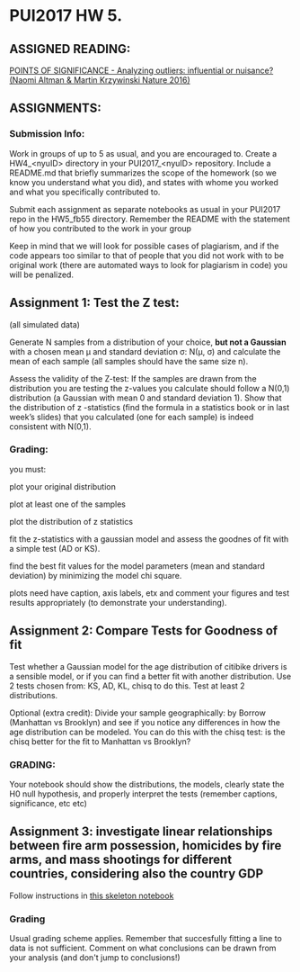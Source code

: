 # PUI2017 HW 5.

## ASSIGNED READING:

[POINTS OF SIGNIFICANCE - Analyzing outliers: influential or nuisance? (Naomi Altman & Martin Krzywinski Nature 2016)](
https://www.nature.com/nmeth/journal/v13/n4/pdf/nmeth.3812.pdf)

## ASSIGNMENTS:

### Submission Info:

Work in groups of up to 5 as usual, and you are encouraged to. 
Create a HW4\_\<nyuID\> directory in your PUI2017\_\<nyuID\> repository. 
Include a README.md that briefly summarizes the scope of the homework (so we know you understand what you did), 
and states with whome you worked and what you specifically contributed to. 


Submit each assignment as separate notebooks as usual in your PUI2017 repo in the HW5_fb55 directory. Remember the README with the statement of how you contributed to the work in your group

Keep in mind that we will look for possible cases of plagiarism, 
and if the code appears too similar to that of people that you did not work with to be original work 
(there are automated ways to look for plagiarism in code) you will be penalized.

## Assignment 1: Test the Z test: 
(all simulated data)


Generate N samples from a distribution of your choice, **but not a Gaussian** with a chosen mean μ and standard deviation σ:   N(μ, σ) and calculate the mean of each sample (all samples should have the same size n). 

Assess the validity of the Z-test: If the samples are drawn from the distribution you are testing the z-values you calculate should follow a N(0,1) distribution (a Gaussian with mean 0 and standard deviation 1). Show that the distribution of z -statistics (find the formula in a statistics book or in last week’s slides) that you calculated (one for each sample) is indeed consistent with N(0,1).


### Grading: 
you must:

plot your original distribution

plot at least one of the samples

plot the distribution of z statistics

fit the z-statistics with a gaussian model and assess the goodnes of fit with a simple test (AD or KS).

find the best fit values for the model parameters (mean and standard deviation) by minimizing the model chi square.

plots need have caption, axis labels, etx and comment your figures and test results appropriately (to demonstrate your understanding).




## Assignment 2: Compare Tests for Goodness of fit

Test whether a Gaussian model for the age distribution of citibike drivers is a sensible model, or if you can find a better fit with another distribution. Use 2 tests chosen from: KS, AD, KL, chisq to do this. Test at least 2 distributions. 


Optional (extra credit): Divide your sample geographically: by Borrow (Manhattan vs Brooklyn) and see if you notice any differences in how the age distribution can be modeled. You can do this with the chisq test: is the chisq better for the fit to Manhattan vs Brooklyn?


### GRADING: 

Your notebook should show the distributions, the models, clearly state the H0 null hypothesis, and properly interpret the tests (remember captions, significance, etc etc)

## Assignment 3: investigate linear relationships between fire arm possession, homicides by fire arms, and mass shootings for different countries, considering also the country GDP


Follow instructions in [this skeleton notebook](https://github.com/fedhere/PUI2017_fb55/blob/master/HW5_fb55/Assignment3_instructionsUpdated.ipynb)

### Grading 
Usual grading scheme applies. Remember that succesfully fitting a line to data is not sufficient. Comment on what conclusions can be drawn from your analysis (and don't jump to conclusions!)
